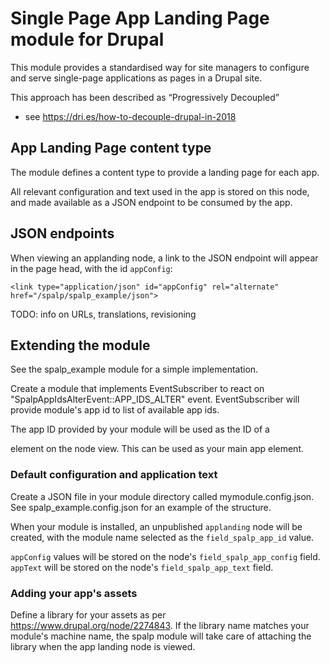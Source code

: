 # Single Page App Landing Page module for Drupal

This module provides a standardised way for site managers to configure and serve
single-page applications as pages in a Drupal site.

This approach has been described as “Progressively Decoupled”
- see https://dri.es/how-to-decouple-drupal-in-2018

## App Landing Page content type
The module defines a content type to provide a landing page for each app.

All relevant configuration and text used in the app is stored on this node,
and made available as a JSON endpoint to be consumed by the app.

## JSON endpoints
When viewing an applanding node, a link to the JSON endpoint will appear in the page head, with the id `appConfig`:

    <link type="application/json" id="appConfig" rel="alternate" href="/spalp/spalp_example/json">


TODO: info on URLs, translations, revisioning

## Extending the module
See the spalp_example module for a simple implementation.

Create a module that implements EventSubscriber to react on "SpalpAppIdsAlterEvent::APP_IDS_ALTER" event. EventSubscriber will provide module's app id to list of available app ids.

The app ID provided by your module will be used as the ID of
a <div> element on the node view.
This can be used as your main app element.

### Default configuration and application text
Create a JSON file in your module directory called  mymodule.config.json.
See spalp_example.config.json for an example of the structure.

When your module is installed, an unpublished `applanding` node will be created,
with the module name selected as the `field_spalp_app_id` value.

`appConfig` values will be stored on the node's `field_spalp_app_config` field.
`appText` will be stored on the node's `field_spalp_app_text` field.

### Adding your app's assets
Define a library for your assets as per https://www.drupal.org/node/2274843.
If the library name matches your module's machine name, the spalp module
will take care of attaching the library when the app landing node is viewed.
